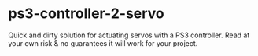 # ps3-controller-2-servo
Quick and dirty solution for actuating servos with a PS3 controller. Read at your own risk &amp; no guarantees it will work for your project.
